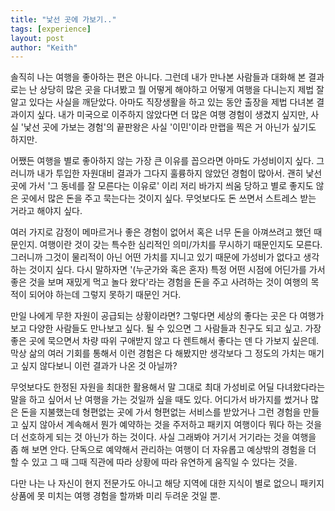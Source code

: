 ```yaml
---
title: "낯선 곳에 가보기.."
tags: [experience]
layout: post
author: "Keith"
---
```


솔직히 나는 여행을 좋아하는 편은 아니다. 그런데 내가 만나본 사람들과 대화해 본 결과로는 난 상당히 많은 곳을 다녀봤고 뭘 어떻게 해야하고 어떻게 여행을 다니는지 제법 잘 알고 있다는 사실을 깨닫았다. 아마도 직장생활을 하고 있는 동안 출장을 제법 다녀본 결과이지 싶다. 내가 미국으로 이주하지 않았다면 더 많은 여행 경험이 생겼지 싶지만, 사실 '낯선 곳에 가보는 경험'의 끝판왕은 사실 '이민'이라 만랩을 찍은 거 아닌가 싶기도 하지만.

어쨌든 여행을 별로 좋아하지 않는 가장 큰 이유를 꼽으라면 아마도 가성비이지 싶다. 그러니까 내가 투입한 자원대비 결과가 그다지 훌륭하지 않았던 경험이 많아서. 괜히 낯선 곳에 가서 '그 동네를 잘 모른다는 이유로' 이리 저리 바가지 씌움 당하고 별로 좋지도 않은 곳에서 많은 돈을 주고 묵는다는 것이지 싶다. 무엇보다도 돈 쓰면서 스트레스 받는 거라고 해야지 싶다.

여러 가지로 감정이 메마르거나 좋은 경험이 없어서 혹은 너무 돈을 아껴쓰려고 했던 때문인지. 여행이란 것이 갖는 특수한 심리적인 의미/가치를 무시하기 때문인지도 모른다. 그러니까 그것이 물리적이 아닌 어떤 가치를 지니고 있기 때문에 가성비가 없다고 생각하는 것이지 싶다. 다시 말하자면 '(누군가와 혹은 혼자) 특정 어떤 시점에 어딘가를 가서 좋은 것을 보며 재밌게 먹고 놀다 왔다'라는 경험을 돈을 주고 사려하는 것이 여행의 목적이 되어야 하는데 그렇지 못하기 때문인 거다. 

만일 나에게 무한 자원이 공급되는 상황이라면? 그렇다면 세상의 좋다는 곳은 다 여행가보고 다양한 사람들도 만나보고 싶다. 될 수 있으면 그 사람들과 친구도 되고 싶고. 가장 좋은 곳에 묵으면서 차량 따위 구애받지 않고 다 렌트해서 좋다는 덴 다 가보지 싶은데. 막상 삶의 여러 기회를 통해서 이런 경험은 다 해봤지만 생각보다 그 정도의 가치는 매기고 싶지 않다보니 이런 결과가 나온 것 아닐까?

무엇보다도 한정된 자원을 최대한 활용해서 말 그대로 최대 가성비로 어딜 다녀왔다라는 말을 하고 싶어서 난 여행을 가는 것일까 싶을 때도 있다. 어디가서 바가지를 썼거나 많은 돈을 지불했는데 형편없는 곳에 가서 형편없는 서비스를 받았거나 그런 경험을 만들고 싶지 않아서 계속해서 뭔가 예약하는 것을 주저하고 패키지 여행이다 뭐다 하는 것을 더 선호하게 되는 것 아닌가 하는 것이다. 사실 그래봐야 거기서 거기라는 것을 여행을 좀 해 보면 안다. 단독으로 예약해서 관리하는 여행이 더 자유롭고 예상밖의 경험을 더 할 수 있고 그 때 그때 직관에 따라 상황에 따라 유연하게 움직일 수 있다는 것을.

다만 나는 나 자신이 현지 전문가도 아니고 해당 지역에 대한 지식이 별로 없으니 패키지 상품에 못 미치는 여행 경험을 할까봐 미리 두려운 것일 뿐.

